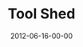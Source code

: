 ---
layout: message
category: message
series: "The Backyard Gospel"
title: "Tool Shed"
date: 2012-06-16-00-00
message_id: 733
audio: "http://s3.amazonaws.com/crossroads-media/media/legacy/mp3/backyardgospel_04.mp3"
audio-duration: "52:53"
program: "http://s3.amazonaws.com/crossroads-media/media/legacy/documents/06_16-17_12Program.pdf"
description: "Brian Tome examines how to engage in challenging conversations
about God."
video: "https://s3.amazonaws.com/crossroadsvideomessages/backyardgospel_04.mp4"
video-duration: "53:00"
video-image: "http://s3.amazonaws.com/crossroads-media/images/legacy/content/backyardgospel_04_still.jpg"
explicit: "N"
---